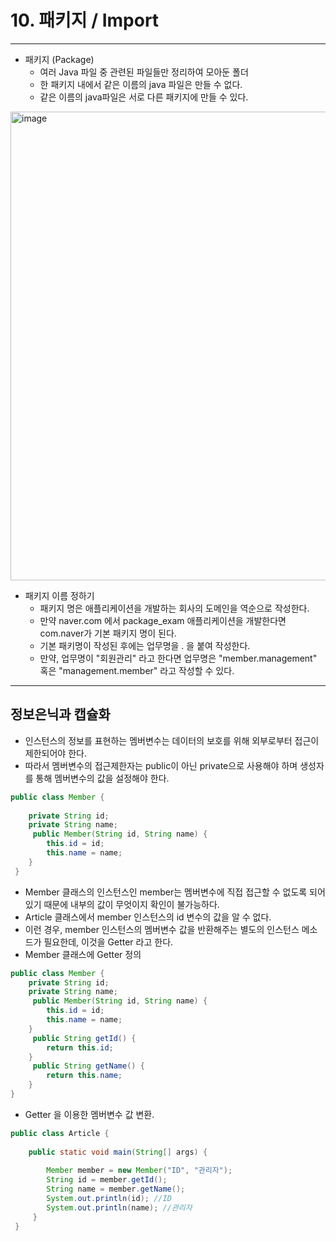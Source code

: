 # 10. 패키지 / Import
---
* 패키지 (Package)
  * 여러 Java 파일 중 관련된 파일들만 정리하여 모아둔 폴더
  * 한 패키지 내에서 같은 이름의 java 파일은 만들 수 없다.
  * 같은 이름의 java파일은 서로 다른 패키지에 만들 수 있다. 

<img width="750" alt="image" src="https://github.com/user-attachments/assets/b0222e93-ec1c-4233-b60c-d3090af9480d">

* 패키지 이름 정하기
  * 패키지 명은 애플리케이션을 개발하는 회사의 도메인을 역순으로 작성한다.
  * 만약 naver.com 에서 package_exam 애플리케이션을 개발한다면 com.naver가 기본 패키지 명이 된다.
  * 기본 패키명이 작성된 후에는 업무명을 . 을 붙여 작성한다.
  * 만약, 업무명이  "회원관리" 라고 한다면 업무명은 "member.management" 혹은 "management.member" 라고 작성할 수 있다.

---
## 정보은닉과 캡슐화

* 인스턴스의 정보를 표현하는 멤버변수는 데이터의 보호를 위해 외부로부터 접근이 제한되어야 한다.
* 따라서 멤버변수의 접근제한자는 public이 아닌 private으로 사용해야 하며 생성자를 통해 멤버변수의 값을 설정해야 한다.

```java
public class Member {
    
    private String id;
    private String name;
     public Member(String id, String name) {
        this.id = id;
        this.name = name;
    }
 }
```
* Member 클래스의 인스턴스인 member는 멤버변수에 직접 접근할 수 없도록 되어있기 때문에 내부의 값이 무엇이지 확인이 불가능하다.
* Article 클래스에서 member 인스턴스의 id 변수의 값을 알 수 없다.
* 이런 경우, member 인스턴스의 멤버변수 값을 반환해주는 별도의 인스턴스 메소드가 필요한데, 이것을 Getter 라고 한다.
* Member 클래스에 Getter 정의
```java
public class Member {
    private String id;
    private String name;
     public Member(String id, String name) {
        this.id = id;
        this.name = name;
    }
     public String getId() {
        return this.id;
    }
     public String getName() {
        return this.name;
    }
}
```
* Getter 을 이용한 멤버변수 값 변환.
```java
public class Article {
    
    public static void main(String[] args) {
        
        Member member = new Member("ID", "관리자");
        String id = member.getId();
        String name = member.getName();
        System.out.println(id); //ID
        System.out.println(name); //관리자
     }
 }
```



